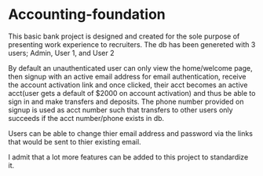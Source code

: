 # Accounting-foundation
This basic bank project is designed and created for the sole purpose of presenting work experience to recruiters. The db has been genereted with 3 users; Admin, User 1, and User 2

By default an unauthenticated user can only view the home/welcome page, then signup with an active email address for email authentication, receive the account activation link and once clicked, their acct becomes an active acct(user gets a default of $2000 on account activation) and thus be able to sign in and make transfers and deposits. The phone number provided on signup is used as acct number such that transfers to other users only succeeds if the acct number/phone exists in db.

Users can be able to change thier email address and password via the links that would be sent to thier existing email.

I admit that a lot more features can be added to this project to standardize it.
